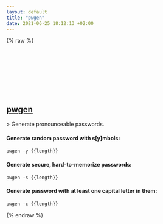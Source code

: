 ```yaml
---
layout: default
title: "pwgen"
date: 2021-06-25 18:12:13 +02:00
---
```

{% raw %}
<h2 id="pwgen">
  <a href="/en/osx/pwgen.html">pwgen</a> <a href="#pwgen"><svg class="icon">
    <use href="/assets/images/unicode_sprite.svg#link" />
  </svg></a>
</h2>
> Generate pronounceable passwords.

#### Generate random password with s[y]mbols:
```shell
pwgen -y {{length}}
```
#### Generate secure, hard-to-memorize passwords:
```shell
pwgen -s {{length}}
```
#### Generate password with at least one capital letter in them:
```shell
pwgen -c {{length}}
```
{% endraw %}